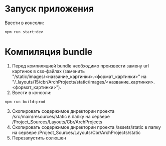 # Запуск приложения
Ввести в консоли:
```
npm run start:dev
```

# Компиляция bundle
1. Перед компиляцией bundle необходимо произвести замену url картинок в css-файлах (заменить "/static/images/<название_картинки>.<формат_картинки>" на "/_layouts/15/cbr/ArchProjects/static/images/<название_картинки>.<формат_картинки>").
2. Ввести в консоли:
```
npm run build:prod
```
3. Скопировать содержимое директории проекта /src/main/resources/static в папку на сервере /Project_Sources/Layouts/Cbr/ArchProjects
4. Скопировать содержимое директории проекта /assets/static в папку на сервере /Project_Sources/Layouts/Cbr/ArchProjects/static
5. Перезапустить солюшен

